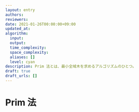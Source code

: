 ```yaml
---
layout: entry
authors:
reviewers:
date: 2021-01-26T00:00:00+09:00
updated_at:
algorithm:
  input:
  output:
  time_complexity:
  space_complexity:
  aliases: []
  level: cyan
description: Prim 法とは、最小全域木を求めるアルゴリズムのひとつ。
draft: true
draft_urls: []
---
```


# Prim 法
